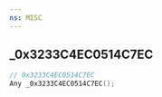 ```yaml
---
ns: MISC
---
```

## _0x3233C4EC0514C7EC

```c
// 0x3233C4EC0514C7EC
Any _0x3233C4EC0514C7EC();
```

